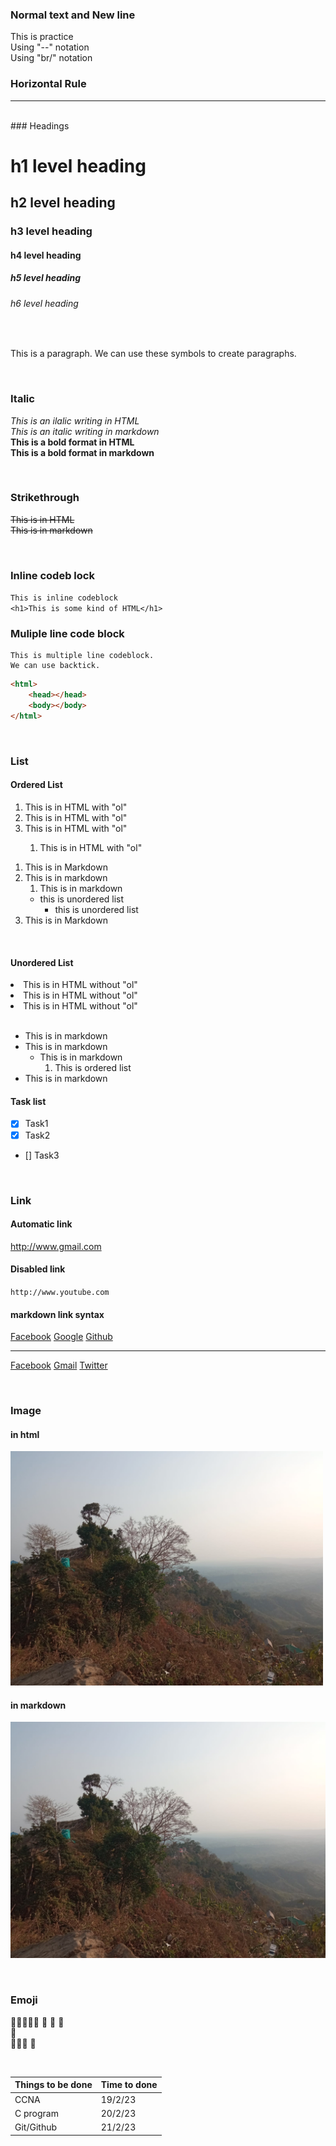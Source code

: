 <!--Markdown-->

### Normal text and New line
This is practice  
Using "--" notation<br/>
Using "br/" notation

### Horizontal Rule
---
<br>
### Headings

# h1 level heading
## h2 level heading
### h3 level heading
#### h4 level heading
##### h5 level heading
###### h6 level heading
<br/>
<p>This is a paragraph. We can use these symbols to create paragraphs.</p>
<br/>

### Italic
<i>This is an ilalic writing in HTML</i>  
_This is an italic writing in markdown_
<br/>
<b>This is a bold format in HTML</b>  
__This is a bold format in markdown__  

<br/>

### Strikethrough
<del>This is in HTML</del>  
~~This is in markdown~~

<br/>

### Inline codeb lock
`This is inline codeblock`  
`<h1>This is some kind of HTML</h1>`

### Muliple line code block
```
This is multiple line codeblock.
We can use backtick.

```

```  html
<html>
    <head></head>
    <body></body>
</html>
```
<br/>

### List
#### Ordered List

<ol>
<li>This is in HTML with "ol"</li>
<li>This is in HTML with "ol"</li>
<li>This is in HTML with "ol"</li>
<ol><li>This is in HTML with "ol"</li></ol>
</ol>



1. This is in Markdown
2. This is in markdown  
   1. This is in markdown  
   - this is unordered list
     - this is unordered list
3. This is in Markdown

<br/>

#### Unordered List

<li>This is in HTML without "ol" </li>
<li>This is in HTML without "ol" </li>
<li>This is in HTML without "ol" </li>
<br/>

- This is in markdown
- This is in markdown
  - This is in markdown  
    1. This is ordered list
 - This is in markdown  

 #### Task list
 - [x] Task1
 - [X] Task2
 - [] Task3

<br/>

### Link

#### Automatic link
http://www.gmail.com

#### Disabled link
`http://www.youtube.com`

#### markdown link syntax

[Facebook](http://www.facebook.com)
[Google](http://www.google.com)
[Github](http://www.github.com)

---

[Facebook][facebook]
[Gmail][gmail]
[Twitter][twitter]

<!--All links are here-->

[gmail]: http://www.gmail.com
[facebook]:http://www.facebook.com
[twitter]: http://www.twitter.com

<br/>

### Image

#### in html

<img src="./image/sajek.jpg" width="500" title="Sajek">


#### in markdown
![Sajek](./image/sajek.jpg)

<br/>

### Emoji

👀👀👀👀👀
👀 👀    👀  
👀   
👀👀👀 👀


<br/>

|Things to be done|Time to done|  
| - | - |
|CCNA|19/2/23|
|C program|20/2/23|
|Git/Github| 21/2/23|

<br/>





